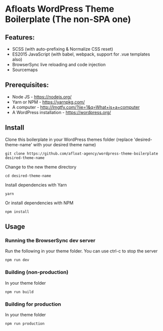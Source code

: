 # Afloats WordPress Theme Boilerplate (The non-SPA one)

## Features:
  - SCSS (with auto-prefixing & Normalize CSS reset)
  - ES2015 JavaScript (with babel, webpack, support for .vue templates also)
  - BrowserSync live reloading and code injection
  - Sourcemaps

## Prerequisites:
  - Node JS - https://nodejs.org/
  - Yarn or NPM - https://yarnpkg.com/
  - A computer - http://lmgtfy.com/?iie=1&q=What+is+a+computer
  - A WordPress installation - https://wordpress.org/

## Install
  
Clone this boilerplate in your WordPress themes folder (replace 'desired-theme-name' with your desired theme name)

    git clone https://github.com/afloat-agency/wordpress-theme-boilerplate desired-theme-name

Change to the new theme directory

    cd desired-theme-name

Install dependencies with Yarn

    yarn

Or install dependencies with NPM
    
    npm install

## Usage

### Running the BrowserSync dev server

Run the following in your theme folder. You can use ctrl-c to stop the server
    
    npm run dev

### Building (non-production)

In your theme folder
    
    npm run build

### Building for production

In your theme folder
    
    npm run production


